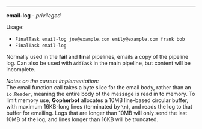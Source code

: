 ___

**email-log** - *privileged*

Usage:
* `FinalTask email-log joe@example.com emily@example.com frank bob`
* `FinalTask email-log`

Normally used in the **fail** and **final** pipelines, emails a copy of the pipeline log. Can also be used with `AddTask` in the main pipeline, but content will be incomplete.

*Notes on the current implementation:*  
The email function call takes a byte slice for the email body, rather than an `io.Reader`, meaning the entire body of the message is read in to memory. To limit memory use, **Gopherbot** allocates a 10MB line-based circular buffer, with maximum 16KB-long lines (terminated by `\n`), and reads the log to that buffer for emailing. Logs that are longer than 10MB will only send the last 10MB of the log, and lines longer than 16KB will be truncated.
